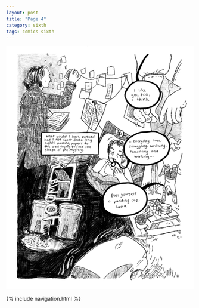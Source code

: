 ```yaml
---
layout: post
title: "Page 4"
category: sixth
tags: comics sixth
---
```


![Cover](/assets/sixthtransition/4.png)

{% include navigation.html %}
